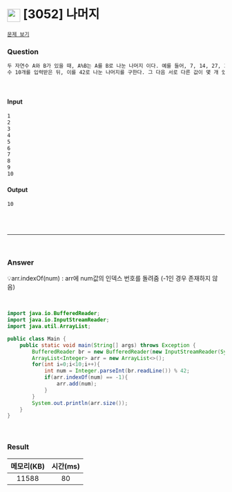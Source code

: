 <h1><img src="https://d2gd6pc034wcta.cloudfront.net/tier/4.svg" width="30" height="30" style="vertical-align: middle;"/> [3052] 나머지 </h1>

<a href="https://www.acmicpc.net/problem/3052 " target="_black">``문제 보기``</a>


<h3>Question</h3>

```bash
두 자연수 A와 B가 있을 때, A%B는 A를 B로 나눈 나머지 이다. 예를 들어, 7, 14, 27, 38을 3으로 나눈 나머지는 1, 2, 0, 2이다. 
수 10개를 입력받은 뒤, 이를 42로 나눈 나머지를 구한다. 그 다음 서로 다른 값이 몇 개 있는지 출력하는 프로그램을 작성하시오.
```
<br>

<h4>Input</h4>

```bash
1
2
3
4
5
6
7
8
9
10
```

<h4>Output</h4>

```bash
10
```

<br><br>

<hr>

<br>

<h3>Answer</h3>


💡arr.indexOf(num) : arr에 num값의 인덱스 번호를 돌려줌 (-1인 경우 존재하지 않음)

<br>

```java
import java.io.BufferedReader;
import java.io.InputStreamReader;
import java.util.ArrayList;

public class Main {
    public static void main(String[] args) throws Exception {
        BufferedReader br = new BufferedReader(new InputStreamReader(System.in));
        ArrayList<Integer> arr = new ArrayList<>();
        for(int i=0;i<10;i++){
            int num = Integer.parseInt(br.readLine()) % 42;
            if(arr.indexOf(num) == -1){
                arr.add(num);
            }
        }
        System.out.println(arr.size());
    }
}
```

<br>

<h3>Result</h3>

|메모리(KB)| 시간(ms) |
|:---:|:------:|
|11588|   80   |
